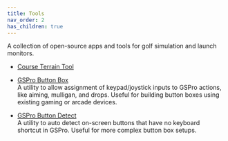 ```yaml
---
title: Tools
nav_order: 2
has_children: true
---
```


A collection of open-source apps and tools for golf simulation and launch monitors.

- [Course Terrain Tool](./course-terrain-tool)
- [GSPro Button Box](https://github.com/dudewheresmycode/gspro-button-box)<br>
  A utility to allow assignment of keypad/joystick inputs to GSPro actions, like aiming, mulligan, and drops. Useful for building button boxes using existing gaming or arcade devices.

- [GSPro Button Detect](https://github.com/dudewheresmycode/gspro-button-detect)<br>
  A utility to auto detect on-screen buttons that have no keyboard shortcut in GSPro. Useful for more complex button box setups.
